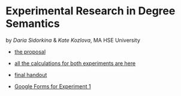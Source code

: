 # Experimental Research in Degree Semantics

by *Daria Sidorkina* & *Kate Kozlova*, MA HSE University

- [the proposal](https://docs.google.com/document/d/19ejvYl_fHBgEsRuT7aicVmhUDuncvPY_7kWqXL59kwY/edit?usp=sharing)
  
- [all the calculations for both experiments are here](/stat_project.ipynb)

- [final handout](https://docs.google.com/document/d/1T8mJ_b1TvoFnSk6Sgf00KhHNrmqyu_-cAKBtH6w_8fc/edit?usp=sharing)

- [Google Forms for Experiment 1](https://docs.google.com/forms/d/e/1FAIpQLSeP2JiAL1_qcOf6RCQ7ounhKMDPj2nJoH9TZSVyevqo7Ezr5g/viewform?usp=dialog)
